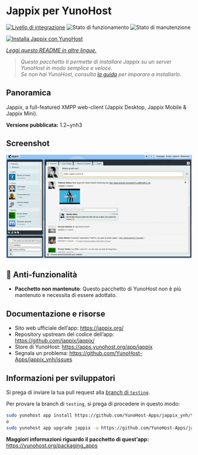 <!--
N.B.: Questo README è stato automaticamente generato da <https://github.com/YunoHost/apps/tree/master/tools/readme_generator>
NON DEVE essere modificato manualmente.
-->

# Jappix per YunoHost

[![Livello di integrazione](https://dash.yunohost.org/integration/jappix.svg)](https://dash.yunohost.org/appci/app/jappix) ![Stato di funzionamento](https://ci-apps.yunohost.org/ci/badges/jappix.status.svg) ![Stato di manutenzione](https://ci-apps.yunohost.org/ci/badges/jappix.maintain.svg)

[![Installa Jappix con YunoHost](https://install-app.yunohost.org/install-with-yunohost.svg)](https://install-app.yunohost.org/?app=jappix)

*[Leggi questo README in altre lingue.](./ALL_README.md)*

> *Questo pacchetto ti permette di installare Jappix su un server YunoHost in modo semplice e veloce.*  
> *Se non hai YunoHost, consulta [la guida](https://yunohost.org/install) per imparare a installarlo.*

## Panoramica

Jappix, a full-featured XMPP web-client (Jappix Desktop, Jappix Mobile & Jappix Mini). 


**Versione pubblicata:** 1.2~ynh3

## Screenshot

![Screenshot di Jappix](./doc/screenshots/jappix-social.png)

## :red_circle: Anti-funzionalità

- **Pacchetto non mantenuto**: Questo pacchetto di YunoHost non è più mantenuto e necessita di essere adottato.

## Documentazione e risorse

- Sito web ufficiale dell’app: <https://jappix.org/>
- Repository upstream del codice dell’app: <https://github.com/jappix/jappix/>
- Store di YunoHost: <https://apps.yunohost.org/app/jappix>
- Segnala un problema: <https://github.com/YunoHost-Apps/jappix_ynh/issues>

## Informazioni per sviluppatori

Si prega di inviare la tua pull request alla [branch di `testing`](https://github.com/YunoHost-Apps/jappix_ynh/tree/testing).

Per provare la branch di `testing`, si prega di procedere in questo modo:

```bash
sudo yunohost app install https://github.com/YunoHost-Apps/jappix_ynh/tree/testing --debug
o
sudo yunohost app upgrade jappix -u https://github.com/YunoHost-Apps/jappix_ynh/tree/testing --debug
```

**Maggiori informazioni riguardo il pacchetto di quest’app:** <https://yunohost.org/packaging_apps>
